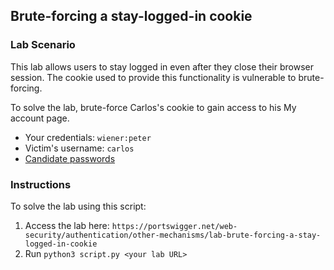 ## Brute-forcing a stay-logged-in cookie
### Lab Scenario
This lab allows users to stay logged in even after they close their browser session. The cookie used to provide this functionality is vulnerable to brute-forcing.

To solve the lab, brute-force Carlos's cookie to gain access to his My account page.

- Your credentials: `wiener:peter`
- Victim's username: `carlos`
- <a href="https://portswigger.net/web-security/authentication/auth-lab-passwords">Candidate passwords </a>

### Instructions
To solve the lab using this script:
1. Access the lab here: `https://portswigger.net/web-security/authentication/other-mechanisms/lab-brute-forcing-a-stay-logged-in-cookie`
2. Run `python3 script.py <your lab URL>`
